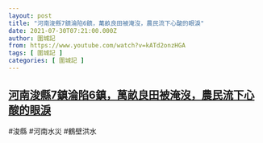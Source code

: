 ```yaml
---
layout: post
title: "河南浚縣7鎮淪陷6鎮，萬畝良田被淹沒，農民流下心酸的眼淚"
date: 2021-07-30T07:21:00.000Z
author: 圍城記
from: https://www.youtube.com/watch?v=kATd2onzHGA
tags: [ 圍城記 ]
categories: [ 圍城記 ]
---
```

<!--1627629660000-->
[河南浚縣7鎮淪陷6鎮，萬畝良田被淹沒，農民流下心酸的眼淚](https://www.youtube.com/watch?v=kATd2onzHGA)
------

<div>
#浚縣 #河南水災 #鶴壁洪水
</div>
